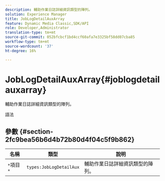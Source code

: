 ```yaml
---
description: 輔助作業日誌詳細資訊類型的陣列。
solution: Experience Manager
title: JobLogDetailAuxArray
feature: Dynamic Media Classic,SDK/API
role: Developer,Administrator
translation-type: tm+mt
source-git-commit: 052bfcbcf1bd4ccf60afa7e3325bf58dd07cba85
workflow-type: tm+mt
source-wordcount: '37'
ht-degree: 16%

---
```



# JobLogDetailAuxArray{#joblogdetailauxarray}

輔助作業日誌詳細資訊類型的陣列。

語法

## 參數 {#section-2fc9bea56b6d4b72b80d4f04c5f9b862}

| 名稱 | 類型 | 說明 |
|---|---|---|
| `*`項目`*` | `types:JobLogDetailAux` | 輔助作業日誌詳細資訊類型的陣列。 |

